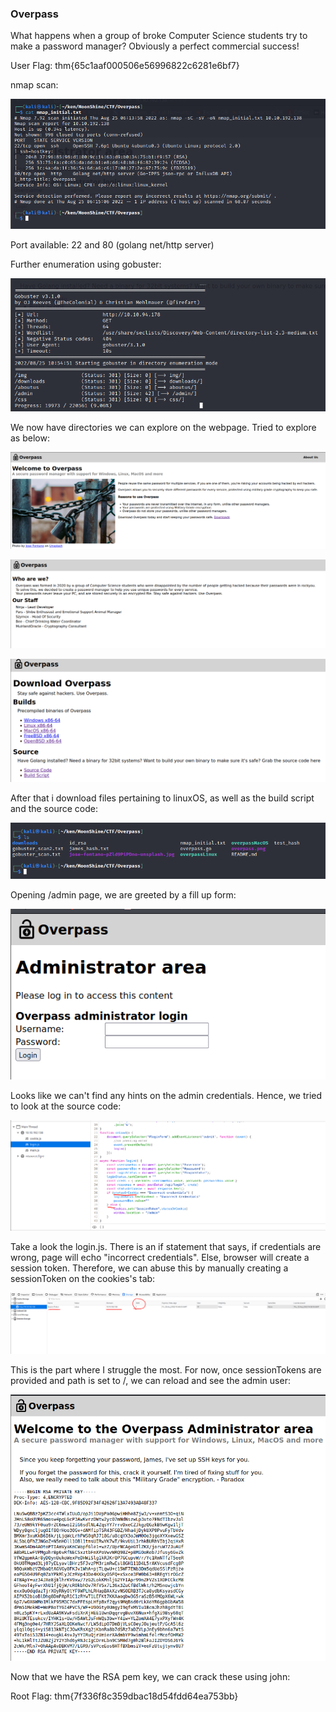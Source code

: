 ### Overpass

What happens when a group of broke Computer Science students try to make a password manager?
Obviously a perfect commercial success!



User Flag:
thm{65c1aaf000506e56996822c6281e6bf7}

nmap scan:

![](../../img/Pasted%20image%2020220825105132.png)

Port available: 22 and 80 (golang net/http server)

Further enumeration using gobuster:

![](../../img/Pasted%20image%2020220825105649.png)

We now have directories we can explore on the webpage. Tried to explore as below:

![](../../img/Pasted%20image%2020220825105538.png)

![](../../img/Pasted%20image%2020220825105551.png)

![](../../img/Pasted%20image%2020220825105605.png)

After that i download files pertaining to linuxOS, as well as the build script and the source code:

![](../../img/Pasted%20image%2020220825105701.png)

Opening /admin page, we are greeted by a fill up form:

![](../../img/Pasted%20image%2020220825105739.png)

Looks like we can't find any hints on the admin credentials. Hence, we tried to look at the source code:

![](../../img/Pasted%20image%2020220825105837.png)

Take a look the login.js. There is an if statement that says, if credentials are wrong, page will echo "incorrect credentials". Else, browser will create a session token. Therefore, we can abuse this by manually creating a sessionToken on the cookies's tab:

![](../../img/Pasted%20image%2020220825110036.png)

This is the part where I struggle the most. For now, once sessionTokens are provided and path is set to /, we can reload and see the admin user:

![](../../img/Pasted%20image%2020220825110424.png)

Now that we have the RSA pem key, we can crack these using john:



Root Flag:
thm{7f336f8c359dbac18d54fdd64ea753bb}
